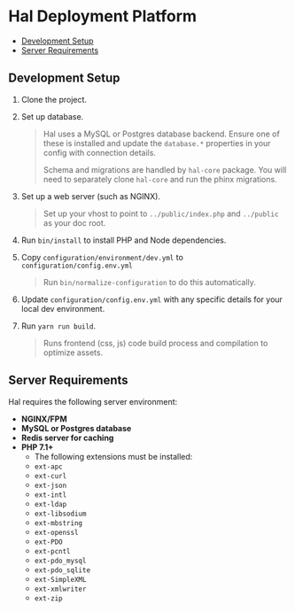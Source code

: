 # Hal Deployment Platform

- [Development Setup](#development-setup)
- [Server Requirements](#server-requirements)

## Development Setup

1. Clone the project.

2. Set up database.
    > Hal uses a MySQL or Postgres database backend. Ensure one of these is installed and
    > update the `database.*` properties in your config with connection details.
    >
    > Schema and migrations are handled by `hal-core` package. You will need to separately clone `hal-core` and run the phinx migrations.

3. Set up a web server (such as NGINX).
    > Set up your vhost to point to `../public/index.php` and `../public` as your doc root.

4. Run `bin/install` to install PHP and Node dependencies.

5. Copy `configuration/environment/dev.yml` to `configuration/config.env.yml`
    > Run `bin/normalize-configuration` to do this automatically.

6. Update `configuration/config.env.yml` with any specific details for your local dev environment.
7. Run `yarn run build`.
    > Runs frontend (css, js) code build process and compilation to optimize assets.

## Server Requirements

Hal requires the following server environment:

- **NGINX/FPM**
- **MySQL or Postgres database**
- **Redis server for caching**
- **PHP 7.1+**
    - The following extensions must be installed:
    - `ext-apc`
    - `ext-curl`
    - `ext-json`
    - `ext-intl`
    - `ext-ldap`
    - `ext-libsodium`
    - `ext-mbstring`
    - `ext-openssl`
    - `ext-PDO`
    - `ext-pcntl`
    - `ext-pdo_mysql`
    - `ext-pdo_sqlite`
    - `ext-SimpleXML`
    - `ext-xmlwriter`
    - `ext-zip`
